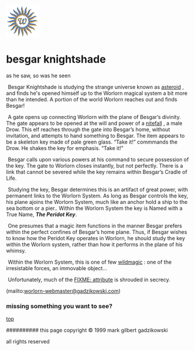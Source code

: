 ![wsun](assets/wsun.gif)

# besgar knightshade



 as he saw, so was he seen

![xparent](assets/xparent.gif)  Besgar Knightshade is studying the strange universe known as  [asteroid](asteroid.md) , and finds he's opened himself up to the Worlorn magical system a bit more than he intended. A portion of the world Worlorn reaches out and finds Besgar! 


 ![xparent](assets/xparent.gif)  A gate opens up connecting Worlorn with the plane of Besgar’s divinity. The gate appears to be opened at the will and power of a  [nitefall](nitefall.md) , a male Drow. This elf reaches through the gate into Besgar’s home, without invitation, and attempts to hand something to Besgar. The item appears to be a skeleton key made of pale green glass. “Take it!” commmands the Drow. He shakes the key for emphasis. “Take it!” 


 ![xparent](assets/xparent.gif)  Besgar calls upon various powers at his command to secure possession of the key. The gate to Worlorn closes instantly, but not perfectly. There is a link that cannot be severed while the key remains within Besgar’s Cradle of Life. 


 ![xparent](assets/xparent.gif)  Studying the key, Besgar determines this is an artifact of great power, with permanent links to the Worlorn System. As long as Besgar controls the key, his plane ajoins the Worlorn System, much like an anchor hold a ship to the sea bottom or a pier.. Within the Worlorn System the key is Named with a True Name, ***The Peridot Key***. 


 ![xparent](assets/xparent.gif)  One presumes that a magic item functions in the manner Besgar prefers within the perfect confines of Besgar’s home plane. Thus, if Besgar wishes to know how the Peridot Key operates in Worlorn, he should study the key within the Worlorn system, rather than how it performs in the plane of his whimsy. 


 ![xparent](assets/xparent.gif)  Within the Worlorn System, this is one of few  [wildmagic](wildmagic.md) : one of the irresistable forces, an immovable object... 


 ![xparent](assets/xparent.gif)  Unfortunately, much of the  [FIXME: attribute](attribute.md)  is shrouded in secrecy. 



 (mailto:worlorn-webmaster@gadzikowski.com) 


### missing something you want to see?



 [top](#top) 


########## this page copyright © 1999 mark gilbert gadzikowski

all rights reserved